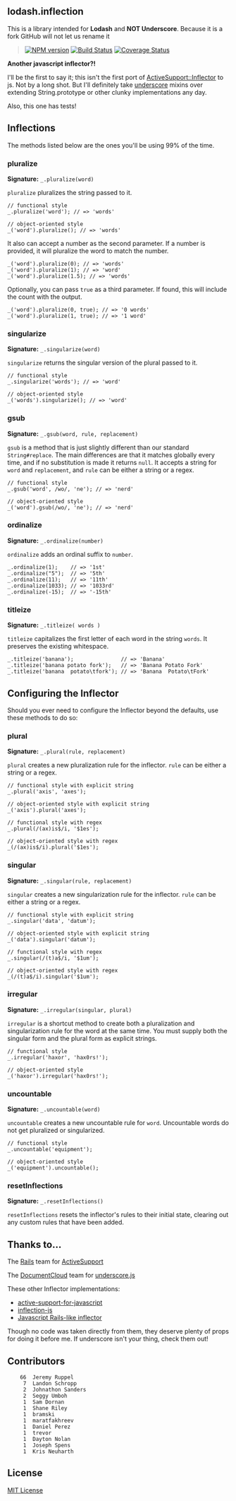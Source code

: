 ## lodash.inflection

This is a library intended for **Lodash** and **NOT Underscore**. Because it is a fork GitHub will not let us rename it

> [![NPM version][npm-badge]][npm]
> [![Build Status][travis-badge]][travis-ci]
> [![Coverage Status][coveralls-badge]][coveralls]

**Another javascript inflector?!**

I'll be the first to say it; this isn't the first port of [ActiveSupport::Inflector][activesupport] to js. Not by a long shot. But I'll definitely take [underscore][underscore] mixins over extending String.prototype or other clunky implementations any day.

Also, this one has tests!

Inflections
-----------

The methods listed below are the ones you'll be using 99% of the time.

### pluralize

**Signature:** `_.pluralize(word)`

`pluralize` pluralizes the string passed to it.

	// functional style
	_.pluralize('word'); // => 'words'

	// object-oriented style
	_('word').pluralize(); // => 'words'

It also can accept a number as the second parameter. If a number is provided, it will pluralize the word to match the number.

	_('word').pluralize(0); // => 'words'
	_('word').pluralize(1); // => 'word'
	_('word').pluralize(1.5); // => 'words'

Optionally, you can pass `true` as a third parameter. If found, this will include the count with the output.

	_('word').pluralize(0, true); // => '0 words'
	_('word').pluralize(1, true); // => '1 word'

### singularize

**Signature:** `_.singularize(word)`

`singularize` returns the singular version of the plural passed to it.

	// functional style
	_.singularize('words'); // => 'word'

	// object-oriented style
	_('words').singularize(); // => 'word'

### gsub

**Signature:** `_.gsub(word, rule, replacement)`

`gsub` is a method that is just slightly different than our standard `String#replace`. The main differences are that it matches globally every time, and if no substitution is made it returns `null`. It accepts a string for `word` and `replacement`, and `rule` can be either a string or a regex.

	// functional style
	_.gsub('word', /wo/, 'ne'); // => 'nerd'

	// object-oriented style
	_('word').gsub(/wo/, 'ne'); // => 'nerd'

### ordinalize

**Signature:** `_.ordinalize(number)`

`ordinalize` adds an ordinal suffix to `number`.

	_.ordinalize(1);    // => '1st'
	_.ordinalize("5");  // => '5th'
	_.ordinalize(11);   // => '11th'
	_.ordinalize(1033); // => '1033rd'
	_.ordinalize(-15);  // => '-15th'

### titleize

**Signature:** `_.titleize( words )`

`titleize` capitalizes the first letter of each word in the string `words`. It preserves the existing whitespace.

	_.titleize('banana');               // => 'Banana'
	_.titleize('banana potato fork');   // => 'Banana Potato Fork'
	_.titleize('banana  potato\tfork'); // => 'Banana  Potato\tFork'

## Configuring the Inflector

Should you ever need to configure the Inflector beyond the defaults, use these methods to do so:

### plural

**Signature:** `_.plural(rule, replacement)`

`plural` creates a new pluralization rule for the inflector. `rule` can be either a string or a regex.

	// functional style with explicit string
	_.plural('axis', 'axes');

	// object-oriented style with explicit string
	_('axis').plural('axes');

	// functional style with regex
	_.plural(/(ax)is$/i, '$1es');

	// object-oriented style with regex
	_(/(ax)is$/i).plural('$1es');

### singular

**Signature:** `_.singular(rule, replacement)`

`singular` creates a new singularization rule for the inflector. `rule` can be either a string or a regex.

	// functional style with explicit string
	_.singular('data', 'datum');

	// object-oriented style with explicit string
	_('data').singular('datum');

	// functional style with regex
	_.singular(/(t)a$/i, '$1um');

	// object-oriented style with regex
	_(/(t)a$/i).singular('$1um');

### irregular

**Signature:** `_.irregular(singular, plural)`

`irregular` is a shortcut method to create both a pluralization and singularization rule for the word at the same time. You must supply both the singular form and the plural form as explicit strings.

	// functional style
	_.irregular('haxor', 'hax0rs!');

	// object-oriented style
	_('haxor').irregular('hax0rs!');

### uncountable

**Signature:** `_.uncountable(word)`

`uncountable` creates a new uncountable rule for `word`. Uncountable words do not get pluralized or singularized.

	// functional style
	_.uncountable('equipment');

	// object-oriented style
	_('equipment').uncountable();

### resetInflections

**Signature:** `_.resetInflections()`

`resetInflections` resets the inflector's rules to their initial state, clearing out any custom rules that have been added.

## Thanks to...

The [Rails][rails] team for [ActiveSupport][activesupport]

The [DocumentCloud][documentcloud] team for [underscore.js][underscore]

These other Inflector implementations:

- [active-support-for-javascript](http://code.google.com/p/active-support-for-javascript/)
- [inflection-js](http://code.google.com/p/inflection-js/)
- [Javascript Rails-like inflector](http://snippets.dzone.com/posts/show/3205)

Though no code was taken directly from them, they deserve plenty of props for doing it before me. If underscore isn't your thing, check them out!

## Contributors

```
    66	Jeremy Ruppel
     7	Landon Schropp
     2	Johnathon Sanders
     2	Seggy Umboh
     1	Sam Dornan
     1	Shane Riley
     1	bramski
     1	maratfakhreev
     1	Daniel Perez
     1	trevor
     1	Dayton Nolan
     1	Joseph Spens
     1	Kris Neuharth
```

## License

[MIT License][LICENSE]

[npm]: http://badge.fury.io/js/underscore.inflection
[npm-badge]: https://badge.fury.io/js/underscore.inflection.svg
[travis-ci]: https://travis-ci.org/jeremyruppel/underscore.inflection
[travis-badge]: https://travis-ci.org/jeremyruppel/underscore.inflection.svg?branch=master
[coveralls]: https://coveralls.io/r/jeremyruppel/underscore.inflection?branch=master
[coveralls-badge]: https://img.shields.io/coveralls/jeremyruppel/underscore.inflection.svg
[rails]: https://github.com/rails/rails
[activesupport]: https://github.com/rails/rails/tree/master/activesupport
[underscore]: http://documentcloud.github.com/underscore/
[documentcloud]: http://www.documentcloud.org/home
[LICENSE]: https://github.com/jeremyruppel/underscore.inflection/blob/master/LICENSE
